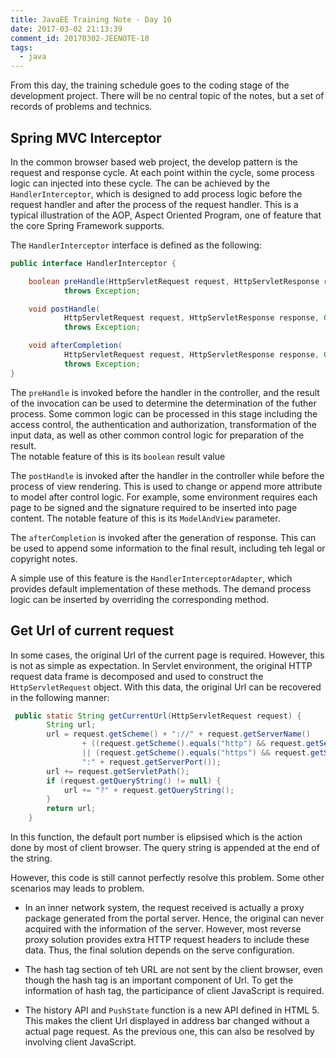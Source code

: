 ```yaml
---
title: JavaEE Training Note - Day 10
date: 2017-03-02 21:13:39
comment_id: 20170302-JEENOTE-10
tags:
  - java
---
```


From this day, the training schedule goes to the coding stage of 
the development project. There will be no central topic of the notes,
but a set of records of problems and technics. 

<!-- more -->

Spring MVC Interceptor
----------------------

In the common browser based web project, the develop pattern is 
the request and response cycle. At each point within the cycle, 
some process logic can injected into these cycle. The can be achieved by 
the `HandlerInterceptor`, which is designed to add process logic before the 
request handler and after the process of the request handler. This is 
a typical illustration of the AOP, Aspect Oriented Program, one of 
feature that the core Spring Framework supports.

The `HandlerInterceptor` interface is defined as the following:
```java
public interface HandlerInterceptor {

	boolean preHandle(HttpServletRequest request, HttpServletResponse response, Object handler)
			throws Exception;

	void postHandle(
			HttpServletRequest request, HttpServletResponse response, Object handler, ModelAndView modelAndView)
			throws Exception;

	void afterCompletion(
			HttpServletRequest request, HttpServletResponse response, Object handler, Exception ex)
			throws Exception;
}
```
The `preHandle` is invoked before the handler in the controller, and the result of the invocation 
can be used to determine the determination of the futher process. Some common logic can be 
processed in this stage including the access control, the authentication and authorization, 
transformation of the input data, as well as other common control logic for preparation of the result.  
The notable feature of this is its `boolean` result value

The `postHandle` is invoked after the handler in the controller while before the process of 
view rendering. This is used to change or append more attribute to model after control logic.
For example, some environment requires each page to be signed and the signature required to be 
inserted into page content. The notable feature of this is its `ModelAndView` parameter.

The `afterCompletion` is invoked after the generation of response. This can be used to append some information
to the final result, including teh legal or copyright notes. 

A simple use of this feature is the `HandlerInterceptorAdapter`, which provides default implementation of 
these methods. The demand process logic can be inserted by overriding 
the corresponding method.

Get Url of current request
--------------------------

In some cases, the original Url of the current page is required. 
However, this is not as simple as expectation. In Servlet environment,
the original HTTP request data frame is decomposed and used to construct
the `HttpServletRequest` object. With this data, the original Url can be 
recovered in the following manner:

```java
 public static String getCurrentUrl(HttpServletRequest request) {
        String url;
        url = request.getScheme() + "://" + request.getServerName()
                + ((request.getScheme().equals("http") && request.getServerPort() == 80)
                || (request.getScheme().equals("https") && request.getServerPort() == 443) ? "" :
                ":" + request.getServerPort());
        url += request.getServletPath();
        if (request.getQueryString() != null) {
            url += "?" + request.getQueryString();
        }
        return url;
    }
```

In this function, the default port number is elipsised which is the action done by 
most of client browser. The query string is appended at the end of the string.

However, this code is still cannot perfectly resolve this problem. 
Some other scenarios may leads to problem. 

* In an inner network system, the request received is actually a proxy package 
  generated from the portal server. Hence, the original can never acquired with
  the information of the server. However, most reverse proxy solution 
  provides extra HTTP request headers to include these data. Thus, the final
  solution depends on the serve configuration.

* The hash tag section of teh URL are not sent by the client browser, even though 
  the hash tag is an important component of Url. To get the information of 
  hash tag, the participance of client JavaScript is required.

* The history API and `PushState` function is a new API defined in HTML 5. This makes 
  the client Url displayed in address bar changed without a actual page request.
  As the previous one, this can also be resolved by involving client JavaScript.
